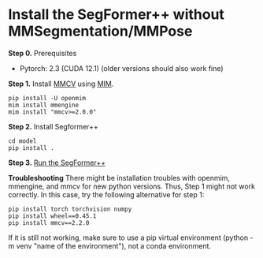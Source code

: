# Install the SegFormer++ without MMSegmentation/MMPose

**Step 0.** Prerequisites

- Pytorch: 2.3 (CUDA 12.1) (older versions should also work fine)

**Step 1.** Install [MMCV](https://github.com/open-mmlab/mmcv) using [MIM](https://github.com/open-mmlab/mim).

```shell
pip install -U openmim
mim install mmengine
mim install "mmcv>=2.0.0"
```

**Step 2.** Install Segformer++

```shell
cd model
pip install .
```

**Step 3.** [Run the SegFormer++](../run/run_mmeng.md)



**Troubleshooting**
There might be installation troubles with openmim, mmengine, and mmcv for new python versions. Thus, Step 1 might not work correctly. 
In this case, try the following alternative for step 1:
```shell
pip install torch torchvision numpy
pip install wheel==0.45.1
pip install mmcv==2.2.0
```
If it is still not working, make sure to use a pip virtual environment (python -m venv "name of the environment"), not a conda environment.

